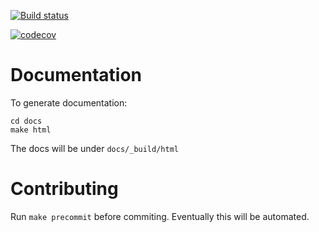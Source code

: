 
[![Build status](https://ci.appveyor.com/api/projects/status/3jhdnwreqoni1492/branch/master?svg=true)](https://ci.appveyor.com/project/{{github_project_name}}/branch/master)

[![codecov](https://codecov.io/gh/{{github_project_name}}/branch/master/graph/badge.svg)](https://codecov.io/gh/{{github_project_name}})

# Documentation

To generate documentation:
```
cd docs
make html
```

The docs will be under `docs/_build/html`

# Contributing

Run `make precommit` before commiting.  Eventually this will be automated.
